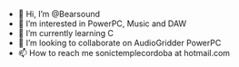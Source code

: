 - 👋 Hi, I’m @Bearsound
- 👀 I’m interested in PowerPC, Music and DAW
- 🌱 I’m currently learning C
- 💞️ I’m looking to collaborate on AudioGridder PowerPC
- 📫 How to reach me sonictemplecordoba at hotmail.com

<!---
Bearsound/Bearsound is a ✨ special ✨ repository because its `README.md` (this file) appears on your GitHub profile.
You can click the Preview link to take a look at your changes.
--->

